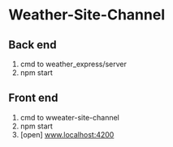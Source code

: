 # Weather-Site-Channel

## Back end
1. cmd to weather_express/server
2. npm start

## Front end 
1. cmd to wweater-site-channel
2. npm start
3. [open] www.localhost:4200
